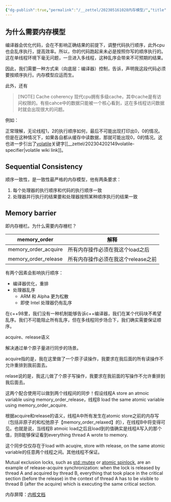 ```yaml
---
{"dg-publish":true,"permalink":"/__zettel/202305161028内存模型/","title":202305161028,"tags":["cpp","memory-model","memory-order","memory-barrier","内存序"],"created":"2023-05-16T10:28:29+08:00"}
---
```



为什么需要内存模型
------------------------------------

编译器会优化代码，会在不影响正确结果的前提下，调整代码执行顺序，此外cpu也会乱序执行，提高效率。所以，你的代码跑起来未必是按照你写的顺序执行的。这在单线程环境下毫无问题，一旦进入多线程，这种乱序会带来不可预期的结果。

因此，我们需要一种方式来（向底层：编译器）控制，告诉，声明我这段代码必须要按顺序执行。内存模型应运而生。

此外，还有

> [!NOTE] Cache coherency
> 现代cpu拥有多级cache，其中cache是有访问权限的。有些cahce中的数据只能被一个核心看到，这在多线程访问数据时就会出现很大的问题。

例如：

<style> .container {font-family: sans-serif; text-align: center;} .button-wrapper button {z-index: 1;height: 40px; width: 100px; margin: 10px;padding: 5px;} .excalidraw .App-menu_top .buttonList { display: flex;} .excalidraw-wrapper { height: 800px; margin: 50px; position: relative;} :root[dir="ltr"] .excalidraw .layer-ui__wrapper .zen-mode-transition.App-menu_bottom--transition-left {transform: none;} </style><script src="https://cdn.jsdelivr.net/npm/react@17/umd/react.production.min.js"></script><script src="https://cdn.jsdelivr.net/npm/react-dom@17/umd/react-dom.production.min.js"></script><script type="text/javascript" src="https://cdn.jsdelivr.net/npm/@excalidraw/excalidraw@0/dist/excalidraw.production.min.js"></script><div id="cache-coherencyexcalidraw.md1"></div><script>(function(){const InitialData={"type":"excalidraw","version":2,"source":"https://github.com/zsviczian/obsidian-excalidraw-plugin/releases/tag/2.7.1","elements":[{"type":"rectangle","version":263,"versionNonce":1597686196,"isDeleted":false,"id":"2obJnozdgySbJp3sxTH4M","fillStyle":"hachure","strokeWidth":1,"strokeStyle":"solid","roughness":1,"opacity":100,"angle":0,"x":-140,"y":-100,"strokeColor":"#000000","backgroundColor":"transparent","width":217,"height":113,"seed":270569298,"groupIds":[],"roundness":{"type":3},"boundElements":[{"type":"text","id":"EZFJ5cmz"},{"id":"Zr7-kRtDOsCzCFMZwOs4t","type":"arrow"}],"updated":1734707177209,"link":null,"locked":false,"index":"a0","frameId":null},{"type":"text","version":219,"versionNonce":1477600140,"isDeleted":false,"id":"EZFJ5cmz","fillStyle":"hachure","strokeWidth":1,"strokeStyle":"solid","roughness":1,"opacity":100,"angle":0,"x":-81.14994812011719,"y":-95,"strokeColor":"#000000","backgroundColor":"transparent","width":99.29989624023438,"height":25,"seed":1358882032,"groupIds":[],"roundness":null,"boundElements":[],"updated":1734707177209,"link":null,"locked":false,"fontSize":20,"fontFamily":1,"text":"CPU Core1","rawText":"CPU Core1","textAlign":"center","verticalAlign":"top","containerId":"2obJnozdgySbJp3sxTH4M","originalText":"CPU Core1","lineHeight":1.25,"baseline":18,"autoResize":true,"index":"a1","frameId":null},{"type":"rectangle","version":384,"versionNonce":861956916,"isDeleted":false,"id":"GgZCPi-Ftl_nRy9voleLb","fillStyle":"hachure","strokeWidth":1,"strokeStyle":"solid","roughness":1,"opacity":100,"angle":0,"x":-180,"y":100,"strokeColor":"#000000","backgroundColor":"transparent","width":599,"height":40,"seed":2008470802,"groupIds":[],"roundness":{"type":3},"boundElements":[{"type":"text","id":"jbCW04Au"},{"id":"Zr7-kRtDOsCzCFMZwOs4t","type":"arrow"},{"id":"qK2BSuTEqi8ZAs2thpmmC","type":"arrow"}],"updated":1734707177209,"link":null,"locked":false,"index":"a2","frameId":null},{"type":"text","version":310,"versionNonce":26612236,"isDeleted":false,"id":"jbCW04Au","fillStyle":"hachure","strokeWidth":1,"strokeStyle":"solid","roughness":1,"opacity":100,"angle":0,"x":86.030029296875,"y":107.5,"strokeColor":"#000000","backgroundColor":"transparent","width":66.93994140625,"height":25,"seed":824167440,"groupIds":[],"roundness":null,"boundElements":[],"updated":1734707177209,"link":null,"locked":false,"fontSize":20,"fontFamily":1,"text":"memory","rawText":"memory","textAlign":"center","verticalAlign":"middle","containerId":"GgZCPi-Ftl_nRy9voleLb","originalText":"memory","lineHeight":1.25,"baseline":18,"autoResize":true,"index":"a3","frameId":null},{"type":"arrow","version":2370,"versionNonce":1071041972,"isDeleted":false,"id":"Zr7-kRtDOsCzCFMZwOs4t","fillStyle":"hachure","strokeWidth":1,"strokeStyle":"solid","roughness":1,"opacity":100,"angle":0,"x":-47.573292149938375,"y":15.179783950617292,"strokeColor":"#000000","backgroundColor":"transparent","width":1.7237290650041075,"height":82.42245370370368,"seed":670982866,"groupIds":[],"roundness":{"type":2},"boundElements":[],"updated":1734707177399,"link":null,"locked":false,"startBinding":{"elementId":"2obJnozdgySbJp3sxTH4M","gap":2.1797839506172885,"focus":0.13591943458454825},"endBinding":{"elementId":"GgZCPi-Ftl_nRy9voleLb","gap":2.3977623456790145,"focus":-0.56437187063031},"lastCommittedPoint":null,"startArrowhead":null,"endArrowhead":"arrow","points":[[0,0],[-1.7237290650041075,82.42245370370368]],"index":"a4","frameId":null},{"type":"arrow","version":2605,"versionNonce":840822964,"isDeleted":false,"id":"qK2BSuTEqi8ZAs2thpmmC","fillStyle":"hachure","strokeWidth":1,"strokeStyle":"solid","roughness":1,"opacity":100,"angle":0,"x":260.03372492207217,"y":16.22222222222223,"strokeColor":"#000000","backgroundColor":"transparent","width":0.21795372114019074,"height":80.9189814814815,"seed":193869970,"groupIds":[],"roundness":{"type":2},"boundElements":[],"updated":1734707177401,"link":null,"locked":false,"startBinding":{"elementId":"74zfclxf7kyjGoTB4x5Jn","gap":2.2222222222222223,"focus":0.07938802468499777},"endBinding":{"elementId":"GgZCPi-Ftl_nRy9voleLb","gap":2.858796296296296,"focus":0.4700791974583939},"lastCommittedPoint":null,"startArrowhead":null,"endArrowhead":"arrow","points":[[0,0],[0.21795372114019074,80.9189814814815]],"index":"a5","frameId":null},{"type":"rectangle","version":239,"versionNonce":855518772,"isDeleted":false,"id":"i_emLgJ9-b3uXTpLd63N6","fillStyle":"hachure","strokeWidth":1,"strokeStyle":"solid","roughness":1,"opacity":100,"angle":0,"x":-122.25,"y":-58.15625,"strokeColor":"#000000","backgroundColor":"#ced4da","width":178,"height":60,"seed":572347986,"groupIds":[],"roundness":{"type":3},"boundElements":[{"type":"text","id":"XzB00LSM"}],"updated":1734707177209,"link":null,"locked":false,"index":"a6","frameId":null},{"type":"text","version":177,"versionNonce":636092172,"isDeleted":false,"id":"XzB00LSM","fillStyle":"hachure","strokeWidth":1,"strokeStyle":"solid","roughness":1,"opacity":100,"angle":0,"x":-113.70991516113281,"y":-40.65625,"strokeColor":"#000000","backgroundColor":"transparent","width":160.91983032226562,"height":25,"seed":516788434,"groupIds":[],"roundness":null,"boundElements":[],"updated":1734707177209,"link":null,"locked":false,"fontSize":20,"fontFamily":1,"text":"cache: A=1; B=0;","rawText":"cache: A=1; B=0;","textAlign":"center","verticalAlign":"middle","containerId":"i_emLgJ9-b3uXTpLd63N6","originalText":"cache: A=1; B=0;","lineHeight":1.25,"baseline":18,"autoResize":true,"index":"a7","frameId":null},{"type":"rectangle","version":377,"versionNonce":84035508,"isDeleted":false,"id":"74zfclxf7kyjGoTB4x5Jn","fillStyle":"hachure","strokeWidth":1,"strokeStyle":"solid","roughness":1,"opacity":100,"angle":0,"x":160,"y":-100,"strokeColor":"#000000","backgroundColor":"transparent","width":217,"height":114,"seed":1552071698,"groupIds":[],"roundness":{"type":3},"boundElements":[{"type":"text","id":"x8CFQFy4"},{"id":"qK2BSuTEqi8ZAs2thpmmC","type":"arrow"}],"updated":1734707177209,"link":null,"locked":false,"index":"a8","frameId":null},{"type":"text","version":351,"versionNonce":2028879244,"isDeleted":false,"id":"x8CFQFy4","fillStyle":"hachure","strokeWidth":1,"strokeStyle":"solid","roughness":1,"opacity":100,"angle":0,"x":214.44005584716797,"y":-95,"strokeColor":"#000000","backgroundColor":"transparent","width":108.11988830566406,"height":25,"seed":2025155026,"groupIds":[],"roundness":null,"boundElements":[],"updated":1734707177209,"link":null,"locked":false,"fontSize":20,"fontFamily":1,"text":"CPU Core2","rawText":"CPU Core2","textAlign":"center","verticalAlign":"top","containerId":"74zfclxf7kyjGoTB4x5Jn","originalText":"CPU Core2","lineHeight":1.25,"baseline":18,"autoResize":true,"index":"a9","frameId":null},{"type":"rectangle","version":332,"versionNonce":38220084,"isDeleted":false,"id":"EwK9n6v89S-EJfbMWgdz3","fillStyle":"hachure","strokeWidth":1,"strokeStyle":"solid","roughness":1,"opacity":100,"angle":0,"x":172.75,"y":-56.15625,"strokeColor":"#000000","backgroundColor":"#ced4da","width":182,"height":60,"seed":1573674898,"groupIds":[],"roundness":{"type":3},"boundElements":[{"type":"text","id":"s8nU81Eq"}],"updated":1734707177209,"link":null,"locked":false,"index":"aA","frameId":null},{"type":"text","version":308,"versionNonce":233221132,"isDeleted":false,"id":"s8nU81Eq","fillStyle":"hachure","strokeWidth":1,"strokeStyle":"solid","roughness":1,"opacity":100,"angle":0,"x":178.88008880615234,"y":-38.65625,"strokeColor":"#000000","backgroundColor":"transparent","width":169.7398223876953,"height":25,"seed":2013175122,"groupIds":[],"roundness":null,"boundElements":[],"updated":1734707177209,"link":null,"locked":false,"fontSize":20,"fontFamily":1,"text":"cache: A=0; B=2;","rawText":"cache: A=0; B=2;","textAlign":"center","verticalAlign":"middle","containerId":"EwK9n6v89S-EJfbMWgdz3","originalText":"cache: A=0; B=2;","lineHeight":1.25,"baseline":18,"autoResize":true,"index":"aB","frameId":null},{"type":"text","version":178,"versionNonce":707979956,"isDeleted":false,"id":"GMcQpra9","fillStyle":"hachure","strokeWidth":1,"strokeStyle":"solid","roughness":1,"opacity":100,"angle":0,"x":480,"y":-80,"strokeColor":"#000000","backgroundColor":"#ced4da","width":129.90625,"height":216,"seed":346235666,"groupIds":[],"roundness":null,"boundElements":[],"updated":1734707177209,"link":null,"locked":false,"fontSize":20,"fontFamily":3,"text":"A=0; B=0;\n\n// thread 1\nA = 1;\nprint(B);\n\n// thread 2\nB = 2;\nprint(A);","rawText":"A=0; B=0;\n\n// thread 1\nA = 1;\nprint(B);\n\n// thread 2\nB = 2;\nprint(A);","textAlign":"left","verticalAlign":"top","containerId":null,"originalText":"A=0; B=0;\n\n// thread 1\nA = 1;\nprint(B);\n\n// thread 2\nB = 2;\nprint(A);","lineHeight":1.2,"baseline":211,"autoResize":true,"index":"aC","frameId":null}],"appState":{"theme":"light","viewBackgroundColor":"#ffffff","currentItemStrokeColor":"#000000","currentItemBackgroundColor":"#ced4da","currentItemFillStyle":"hachure","currentItemStrokeWidth":1,"currentItemStrokeStyle":"solid","currentItemRoughness":1,"currentItemOpacity":100,"currentItemFontFamily":3,"currentItemFontSize":20,"currentItemTextAlign":"left","currentItemStartArrowhead":null,"currentItemEndArrowhead":"arrow","currentItemArrowType":"round","scrollX":200.78694331029976,"scrollY":308.3649997486985,"zoom":{"value":1},"currentItemRoundness":"round","gridSize":20,"gridStep":5,"gridModeEnabled":true,"gridColor":{"Bold":"rgba(217, 217, 217, 0.5)","Regular":"rgba(230, 230, 230, 0.5)"},"colorPalette":{},"currentStrokeOptions":null,"frameRendering":{"enabled":true,"clip":true,"name":true,"outline":true},"objectsSnapModeEnabled":false,"activeTool":{"type":"selection","customType":null,"locked":false,"lastActiveTool":null}},"files":{}};InitialData.scrollToContent=true;App=()=>{const e=React.useRef(null),t=React.useRef(null),[n,i]=React.useState({width:void 0,height:void 0});return React.useEffect(()=>{i({width:t.current.getBoundingClientRect().width,height:t.current.getBoundingClientRect().height});const e=()=>{i({width:t.current.getBoundingClientRect().width,height:t.current.getBoundingClientRect().height})};return window.addEventListener("resize",e),()=>window.removeEventListener("resize",e)},[t]),React.createElement(React.Fragment,null,React.createElement("div",{className:"excalidraw-wrapper",ref:t},React.createElement(ExcalidrawLib.Excalidraw,{ref:e,width:n.width,height:n.height,initialData:InitialData,viewModeEnabled:!0,zenModeEnabled:!0,gridModeEnabled:!1})))},excalidrawWrapper=document.getElementById("cache-coherencyexcalidraw.md1");ReactDOM.render(React.createElement(App),excalidrawWrapper);})();</script>

正常理解，无论线程1，2的执行顺序如何，最后不可能出现打印出0，0的情况。但是在这种情况下，如果各自都从缓存中读数据，那就可能出现0，0的情况。这也进一步引出了[volatile](202304202149volatile-specifier)关键字[[__zettel/202304202149volatile-specifier\|volatile wiki link]]。


Sequential Consistency
-----------------------------------------

顺序一致性，是一致性最严格的内存模型，他有两条要求：

1. 每个处理器的执行顺序和代码的执行顺序一致
2. 处理器并行执行的结果要和处理器按照某种顺序执行的结果一致



Memory barrier
----------------------------

即内存栅栏。为什么需要内存栅栏？


| memory_order | 解释 | 
|  -- | -- |
| memory_order_acquire | 所有内存操作必须在我这个load之后 | 
| memory_order_release | 所有内存操作必须在我这个release之前 | 



有两个因素会影响执行顺序：

- 编译器优化，重排
- 处理器乱序
    - ARM 和 Alpha 更为松散
    - 即使 Intel 处理器仍有乱序


在c++98里，我们没有一种机制能够告诉c++编译器，我们在某个代码块不希望乱序。我们不可能阻止所有乱序，但在多线程同步场合下，我们确实需要保证顺序。

acquire、release语义

解决通过单个原子量进行同步的场景。

acquire指的是，我在这里做了一个原子读操作，我要求在我后面的所有读操作不允许重排到我前面去。

relase说的是，我这儿做了个原子写操作，我要求在我前面的写操作不允许重排到我后面去。


这两个配合使用可以做到两个线程间的同步！假设线程A store an atmoic variable using memory_order_release，线程B load the same atomic variable using memory_order_acquire.

根据acquire和release的语义，线程A中所有发生在atomic store之前的内存写（包括非原子的和松弛原子【memory_order_relaxed】的），在线程B中将变得可见。也就是说，当线程B atmoic load之后且load到的值确实是线程A写入的那个值，则B能够保证看到everything thread A wrote to memory.

这个同步仅仅存在于load with acuqire, store with release, on the same atomic variable的任意两个线程之间。其他线程不保证。

Mutual exclusion locks, such as [std::mutex](https://en.cppreference.com/w/cpp/thread/mutex "cpp/thread/mutex") or [atomic spinlock](https://en.cppreference.com/w/cpp/atomic/atomic_flag "cpp/atomic/atomic flag"), are an example of release-acquire synchronization: when the lock is released by thread A and acquired by thread B, everything that took place in the critical section (before the release) in the context of thread A has to be visible to thread B (after the acquire) which is executing the same critical section.

<div id="202305161028内存模型-202306291048excalidraw.md2"></div><script>(function(){const InitialData={"type":"excalidraw","version":2,"source":"https://github.com/zsviczian/obsidian-excalidraw-plugin/releases/tag/2.7.1","elements":[{"id":"m_y3yqXpn9gyInpowwCrv","type":"rectangle","x":-420,"y":-80,"width":340,"height":302,"angle":0,"strokeColor":"#000000","backgroundColor":"transparent","fillStyle":"hachure","strokeWidth":1,"strokeStyle":"solid","roughness":1,"opacity":100,"groupIds":[],"roundness":{"type":3},"seed":1124802156,"version":84,"versionNonce":1860841100,"isDeleted":false,"boundElements":[{"type":"text","id":"LsvvuRLU"}],"updated":1734705933725,"link":null,"locked":false,"index":"a0","frameId":null},{"id":"LsvvuRLU","type":"text","x":-297.015625,"y":-75,"width":94.03125,"height":24,"angle":0,"strokeColor":"#000000","backgroundColor":"transparent","fillStyle":"hachure","strokeWidth":1,"strokeStyle":"solid","roughness":1,"opacity":100,"groupIds":[],"roundness":null,"seed":72567764,"version":69,"versionNonce":1862193204,"isDeleted":false,"boundElements":[],"updated":1734705933725,"link":null,"locked":false,"text":"thread A","rawText":"thread A","fontSize":20,"fontFamily":3,"textAlign":"center","verticalAlign":"top","baseline":19,"containerId":"m_y3yqXpn9gyInpowwCrv","originalText":"thread A","lineHeight":1.2,"autoResize":true,"index":"a1","frameId":null},{"id":"EaLfjD5E","type":"text","x":-40,"y":-200,"width":164.0625,"height":24,"angle":0,"strokeColor":"#000000","backgroundColor":"transparent","fillStyle":"hachure","strokeWidth":1,"strokeStyle":"solid","roughness":1,"opacity":100,"groupIds":[],"roundness":null,"seed":693974764,"version":46,"versionNonce":557612300,"isDeleted":false,"boundElements":[],"updated":1734705933725,"link":null,"locked":false,"text":"atomic<int> x;","rawText":"atomic<int> x;","fontSize":20,"fontFamily":3,"textAlign":"left","verticalAlign":"top","baseline":19,"containerId":null,"originalText":"atomic<int> x;","lineHeight":1.2,"autoResize":true,"index":"a2","frameId":null},{"type":"rectangle","version":120,"versionNonce":2090772916,"isDeleted":false,"id":"yL6F1uRJ8rIZzFUZjlI6A","fillStyle":"hachure","strokeWidth":1,"strokeStyle":"solid","roughness":1,"opacity":100,"angle":0,"x":-20,"y":-80,"strokeColor":"#000000","backgroundColor":"transparent","width":520,"height":302,"seed":1124802156,"groupIds":[],"roundness":{"type":3},"boundElements":[{"type":"text","id":"tPg2MLwk"}],"updated":1734705933725,"link":null,"locked":false,"index":"a3","frameId":null},{"type":"text","version":107,"versionNonce":557906828,"isDeleted":false,"id":"tPg2MLwk","fillStyle":"hachure","strokeWidth":1,"strokeStyle":"solid","roughness":1,"opacity":100,"angle":0,"x":192.984375,"y":-75,"strokeColor":"#000000","backgroundColor":"transparent","width":94.03125,"height":24,"seed":72567764,"groupIds":[],"roundness":null,"boundElements":[],"updated":1734705933725,"link":null,"locked":false,"fontSize":20,"fontFamily":3,"text":"thread B","rawText":"thread B","textAlign":"center","verticalAlign":"top","containerId":"yL6F1uRJ8rIZzFUZjlI6A","originalText":"thread B","lineHeight":1.2,"baseline":19,"autoResize":true,"index":"a4","frameId":null},{"id":"AzajFeco","type":"text","x":-400,"y":1.7763568394002505e-15,"width":309.375,"height":96,"angle":0,"strokeColor":"#000000","backgroundColor":"transparent","fillStyle":"hachure","strokeWidth":1,"strokeStyle":"solid","roughness":1,"opacity":100,"groupIds":[],"roundness":null,"seed":2110611540,"version":123,"versionNonce":1275548468,"isDeleted":false,"boundElements":[],"updated":1734705933725,"link":null,"locked":false,"text":"// dome \n// some \n// write\n\nx.store(23, memory_order_realse);","rawText":"// dome \n// some \n// write\n\nx.store(23, memory_order_realse);","fontSize":16,"fontFamily":3,"textAlign":"left","verticalAlign":"top","baseline":92,"containerId":null,"originalText":"// dome \n// some \n// write\n\nx.store(23, memory_order_realse);","lineHeight":1.2,"autoResize":true,"index":"a5","frameId":null},{"id":"xwlSwItr","type":"text","x":20,"y":20,"width":478.125,"height":96,"angle":0,"strokeColor":"#000000","backgroundColor":"transparent","fillStyle":"hachure","strokeWidth":1,"strokeStyle":"solid","roughness":1,"opacity":100,"groupIds":[],"roundness":null,"seed":424746732,"version":226,"versionNonce":1496427020,"isDeleted":false,"boundElements":[],"updated":1734705933725,"link":null,"locked":false,"text":"if (x.load(memory_order_acquire) == 23) {\n    // at this point, all writes in A\n    // before x.store(23, memory_order_release)\n    // is visible in B.\n}","rawText":"if (x.load(memory_order_acquire) == 23) {\n    // at this point, all writes in A\n    // before x.store(23, memory_order_release)\n    // is visible in B.\n}","fontSize":16,"fontFamily":3,"textAlign":"left","verticalAlign":"top","baseline":92,"containerId":null,"originalText":"if (x.load(memory_order_acquire) == 23) {\n    // at this point, all writes in A\n    // before x.store(23, memory_order_release)\n    // is visible in B.\n}","lineHeight":1.2,"autoResize":true,"index":"a6","frameId":null},{"id":"fIrIUYcdWX2t8_vJHSpFl","type":"line","x":-420,"y":120,"width":340,"height":0,"angle":0,"strokeColor":"#000000","backgroundColor":"transparent","fillStyle":"hachure","strokeWidth":1,"strokeStyle":"solid","roughness":1,"opacity":100,"groupIds":[],"roundness":{"type":2},"seed":675984212,"version":29,"versionNonce":1268698292,"isDeleted":false,"boundElements":[],"updated":1734705933725,"link":null,"locked":false,"points":[[0,0],[340,0]],"lastCommittedPoint":null,"startBinding":null,"endBinding":null,"startArrowhead":null,"endArrowhead":null,"index":"a7","frameId":null},{"type":"line","version":44,"versionNonce":1544063116,"isDeleted":false,"id":"WP-6_Ta-cRa7Lbi-c0xBd","fillStyle":"hachure","strokeWidth":1,"strokeStyle":"solid","roughness":1,"opacity":100,"angle":0,"x":-419.43526566177604,"y":-18.90875959247351,"strokeColor":"#000000","backgroundColor":"transparent","width":340,"height":0,"seed":675984212,"groupIds":[],"roundness":{"type":2},"boundElements":[],"updated":1734705933725,"link":null,"locked":false,"startBinding":null,"endBinding":null,"lastCommittedPoint":null,"startArrowhead":null,"endArrowhead":null,"points":[[0,0],[340,0]],"index":"a8","frameId":null},{"id":"XEohCeTZdHTX2UqGjYFEJ","type":"line","x":-20,"y":40,"width":520,"height":0,"angle":0,"strokeColor":"#873184","backgroundColor":"transparent","fillStyle":"hachure","strokeWidth":1,"strokeStyle":"solid","roughness":1,"opacity":100,"groupIds":[],"roundness":{"type":2},"seed":136541420,"version":49,"versionNonce":755701300,"isDeleted":false,"boundElements":[],"updated":1734705933725,"link":null,"locked":false,"points":[[0,0],[520,0]],"lastCommittedPoint":null,"startBinding":null,"endBinding":null,"startArrowhead":null,"endArrowhead":null,"index":"a9","frameId":null},{"id":"1aYgM6dvWJzQwvJ1WFrf6","type":"line","x":-80,"y":-20,"width":60,"height":60,"angle":0,"strokeColor":"#000000","backgroundColor":"transparent","fillStyle":"hachure","strokeWidth":1,"strokeStyle":"dashed","roughness":1,"opacity":100,"groupIds":[],"roundness":{"type":2},"seed":1711447508,"version":17,"versionNonce":1300207372,"isDeleted":false,"boundElements":[],"updated":1734705933725,"link":null,"locked":false,"points":[[0,0],[60,60]],"lastCommittedPoint":null,"startBinding":null,"endBinding":null,"startArrowhead":null,"endArrowhead":null,"index":"aA","frameId":null},{"id":"kKQUvKDVN8l0MAQGefbNH","type":"line","x":-80.4501079544425,"y":120.03893110603094,"width":60,"height":80,"angle":0,"strokeColor":"#000000","backgroundColor":"transparent","fillStyle":"hachure","strokeWidth":1,"strokeStyle":"dashed","roughness":1,"opacity":100,"groupIds":[],"roundness":{"type":2},"seed":948879596,"version":45,"versionNonce":2100441012,"isDeleted":false,"boundElements":[],"updated":1734705933725,"link":null,"locked":false,"points":[[0,0],[60,80]],"lastCommittedPoint":null,"startBinding":null,"endBinding":null,"startArrowhead":null,"endArrowhead":null,"index":"aB","frameId":null}],"appState":{"theme":"light","viewBackgroundColor":"#ffffff","currentItemStrokeColor":"#000000","currentItemBackgroundColor":"transparent","currentItemFillStyle":"hachure","currentItemStrokeWidth":1,"currentItemStrokeStyle":"dashed","currentItemRoughness":1,"currentItemOpacity":100,"currentItemFontFamily":3,"currentItemFontSize":16,"currentItemTextAlign":"left","currentItemStartArrowhead":null,"currentItemEndArrowhead":"arrow","currentItemArrowType":"round","scrollX":444.80592444144565,"scrollY":371.93113817471055,"zoom":{"value":1},"currentItemRoundness":"round","gridSize":20,"gridStep":5,"gridModeEnabled":true,"gridColor":{"Bold":"rgba(217, 217, 217, 0.5)","Regular":"rgba(230, 230, 230, 0.5)"},"colorPalette":{},"currentStrokeOptions":null,"frameRendering":{"enabled":true,"clip":true,"name":true,"outline":true},"objectsSnapModeEnabled":false,"activeTool":{"type":"selection","customType":null,"locked":false,"lastActiveTool":null}},"files":{}};InitialData.scrollToContent=true;App=()=>{const e=React.useRef(null),t=React.useRef(null),[n,i]=React.useState({width:void 0,height:void 0});return React.useEffect(()=>{i({width:t.current.getBoundingClientRect().width,height:t.current.getBoundingClientRect().height});const e=()=>{i({width:t.current.getBoundingClientRect().width,height:t.current.getBoundingClientRect().height})};return window.addEventListener("resize",e),()=>window.removeEventListener("resize",e)},[t]),React.createElement(React.Fragment,null,React.createElement("div",{className:"excalidraw-wrapper",ref:t},React.createElement(ExcalidrawLib.Excalidraw,{ref:e,width:n.width,height:n.height,initialData:InitialData,viewModeEnabled:!0,zenModeEnabled:!0,gridModeEnabled:!1})))},excalidrawWrapper=document.getElementById("202305161028内存模型-202306291048excalidraw.md2");ReactDOM.render(React.createElement(App),excalidrawWrapper);})();</script>

内存屏障：[内核文档](https://github.com/torvalds/linux/blob/master/Documentation/memory-barriers.txt)
